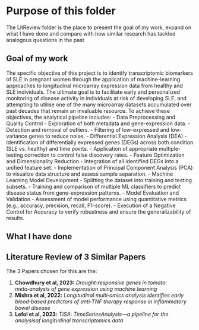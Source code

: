 # Purpose of this folder

The LitReview folder is the place to present the goal of my work, expand on what I have done and compare with how similar research has tackled analogous questions in the past

## Goal of my work
The specific objective of this project is to identify transcriptomic biomarkers of SLE in pregnant women through the application of machine-learning approaches to longitudinal microarray expression data from healthy and SLE individuals. The ultimate goal is to facilitate early and personalized monitoring of disease activity in individuals at risk of developing SLE, and attempting to utilise one of the many microarray datasets accumulated over past decades that remain an invaluable resource. To achieve these objectives, the analytical pipeline includes:
    - Data Preprocessing and Quality Control
        - Exploration of both metadata and gene-expression data.
        - Detection and removal of outliers.
        - Filtering of low-expressed and low-variance genes to reduce noise.
    - Differential Expression Analysis (DEA)
        - Identification of differentially expressed genes (DEGs) across both condition (SLE vs. healthy) and time points.
        - Application of appropriate multiple-testing correction to control false discovery rates.
    - Feature Optimization and Dimensionality Reduction
        - Integration of all identified DEGs into a unified feature set.
        - Implementation of Principal Component Analysis (PCA) to visualize data structure and assess sample separation.
    - Machine Learning Model Development
        - Splitting the dataset into training and testing subsets.
        - Training and comparison of multiple ML classifiers to predict disease status from gene-expression patterns.
    - Model Evaluation and Validation
        - Assessment of model performance using quantitative metrics (e.g., accuracy, precision, recall, F1-score).
        - Execution of a Negative Control for Accuracy to verify robustness and ensure the generalizability of results.

## What I have done

## Literature Review of 3 Similar Papers

The 3 Papers chosen for this are the: 
1.	**Chowdhury et al, 2023:** *Drought‑responsive genes in tomato: meta‑analysis of gene expression using machine learning*
2.	**Mishra et al, 2022:** *Longitudinal multi‑omics analysis identifies early blood‑based predictors of anti‑TNF therapy response in inflammatory bowel disease*
3.	**Lefol et al, 2023:** *TiSA: TimeSeriesAnalysis––a pipeline for the analysisof longitudinal transcriptomics data*
